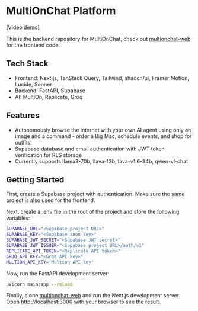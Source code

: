 # MultiOnChat Platform

[[Video demo]](https://youtu.be/XVZFZJgEtfA)

This is the backend repository for MultiOnChat, check out [multionchat-web](https://github.com/justinsunyt/multionchat-web) for the frontend code.

## Tech Stack

- Frontend: Next.js, TanStack Query, Tailwind, shadcn/ui, Framer Motion, Lucide, Sonner
- Backend: FastAPI, Supabase
- AI: MultiOn, Replicate, Groq

## Features

- Autonomously browse the internet with your own AI agent using only an image and a command - order a Big Mac, schedule events, and shop for outfits!
- Supabase database and email authentication with JWT token verification for RLS storage
- Currently supports llama3-70b, llava-13b, lava-v1.6-34b, qwen-vl-chat

## Getting Started

First, create a Supabase project with authentication. Make sure the same project is also used for the frontend.

Next, create a .env file in the root of the project and store the following variables:

```bash
SUPABASE_URL="<Supabase project URL>"
SUPABASE_KEY="<Supabase anon key>"
SUPABASE_JWT_SECRET="<Supabase JWT secret>"
SUPABASE_JWT_ISSUER="<Supabase project URL>/auth/v1"
REPLICATE_API_TOKEN="<Replicate API token>"
GROQ_API_KEY="<Groq API key>"
MULTION_API_KEY="Multion API key"
```

Now, run the FastAPI development server:

```bash
uvicorn main:app --reload
```

Finally, clone [multionchat-web](https://github.com/justinsunyt/multionchat-web) and run the Next.js development server. Open [http://localhost:3000](http://localhost:3000) with your browser to see the result.
